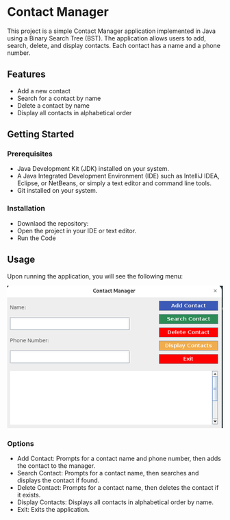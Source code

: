 # Contact Manager
This project is a simple Contact Manager application implemented in Java using a Binary Search Tree (BST). The application allows users to add, search, delete, and display contacts. Each contact has a name and a phone number.

## Features
- Add a new contact
- Search for a contact by name
- Delete a contact by name
- Display all contacts in alphabetical order
## Getting Started
### Prerequisites
- Java Development Kit (JDK) installed on your system.
- A Java Integrated Development Environment (IDE) such as IntelliJ IDEA, Eclipse, or NetBeans, or simply a text editor and command line tools.
- Git installed on your system.
### Installation
- Downlaod the repository:
- Open the project in your IDE or text editor.
- Run the Code

## Usage

Upon running the application, you will see the following menu:

![Screenshot](DSA.png)

### Options
- Add Contact: Prompts for a contact name and phone number, then adds the contact to the manager.
- Search Contact: Prompts for a contact name, then searches and displays the contact if found.
- Delete Contact: Prompts for a contact name, then deletes the contact if it exists.
- Display Contacts: Displays all contacts in alphabetical order by name.
- Exit: Exits the application.

